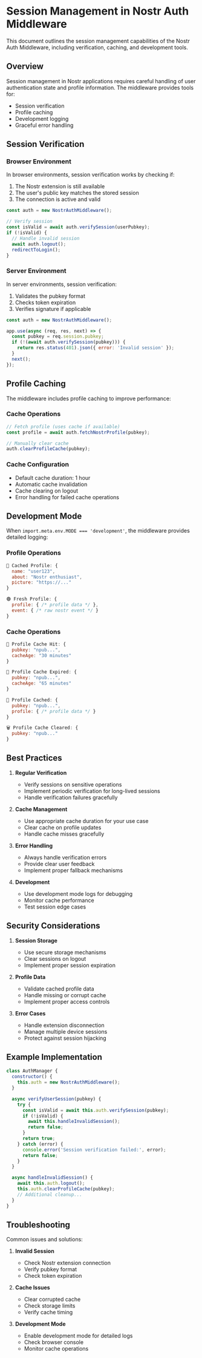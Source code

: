 # Session Management in Nostr Auth Middleware

This document outlines the session management capabilities of the Nostr Auth Middleware, including verification, caching, and development tools.

## Overview

Session management in Nostr applications requires careful handling of user authentication state and profile information. The middleware provides tools for:
- Session verification
- Profile caching
- Development logging
- Graceful error handling

## Session Verification

### Browser Environment

In browser environments, session verification works by checking if:
1. The Nostr extension is still available
2. The user's public key matches the stored session
3. The connection is active and valid

```javascript
const auth = new NostrAuthMiddleware();

// Verify session
const isValid = await auth.verifySession(userPubkey);
if (!isValid) {
  // Handle invalid session
  await auth.logout();
  redirectToLogin();
}
```

### Server Environment

In server environments, session verification:
1. Validates the pubkey format
2. Checks token expiration
3. Verifies signature if applicable

```javascript
const auth = new NostrAuthMiddleware();

app.use(async (req, res, next) => {
  const pubkey = req.session.pubkey;
  if (!(await auth.verifySession(pubkey))) {
    return res.status(401).json({ error: 'Invalid session' });
  }
  next();
});
```

## Profile Caching

The middleware includes profile caching to improve performance:

### Cache Operations
```javascript
// Fetch profile (uses cache if available)
const profile = await auth.fetchNostrProfile(pubkey);

// Manually clear cache
auth.clearProfileCache(pubkey);
```

### Cache Configuration
- Default cache duration: 1 hour
- Automatic cache invalidation
- Cache clearing on logout
- Error handling for failed cache operations

## Development Mode

When `import.meta.env.MODE === 'development'`, the middleware provides detailed logging:

### Profile Operations
```javascript
🔵 Cached Profile: {
  name: "user123",
  about: "Nostr enthusiast",
  picture: "https://..."
}

🟢 Fresh Profile: {
  profile: { /* profile data */ },
  event: { /* raw nostr event */ }
}
```

### Cache Operations
```javascript
🔵 Profile Cache Hit: {
  pubkey: "npub...",
  cacheAge: "30 minutes"
}

🔴 Profile Cache Expired: {
  pubkey: "npub...",
  cacheAge: "65 minutes"
}

💾 Profile Cached: {
  pubkey: "npub...",
  profile: { /* profile data */ }
}

🗑️ Profile Cache Cleared: {
  pubkey: "npub..."
}
```

## Best Practices

1. **Regular Verification**
   - Verify sessions on sensitive operations
   - Implement periodic verification for long-lived sessions
   - Handle verification failures gracefully

2. **Cache Management**
   - Use appropriate cache duration for your use case
   - Clear cache on profile updates
   - Handle cache misses gracefully

3. **Error Handling**
   - Always handle verification errors
   - Provide clear user feedback
   - Implement proper fallback mechanisms

4. **Development**
   - Use development mode logs for debugging
   - Monitor cache performance
   - Test session edge cases

## Security Considerations

1. **Session Storage**
   - Use secure storage mechanisms
   - Clear sessions on logout
   - Implement proper session expiration

2. **Profile Data**
   - Validate cached profile data
   - Handle missing or corrupt cache
   - Implement proper access controls

3. **Error Cases**
   - Handle extension disconnection
   - Manage multiple device sessions
   - Protect against session hijacking

## Example Implementation

```javascript
class AuthManager {
  constructor() {
    this.auth = new NostrAuthMiddleware();
  }

  async verifyUserSession(pubkey) {
    try {
      const isValid = await this.auth.verifySession(pubkey);
      if (!isValid) {
        await this.handleInvalidSession();
        return false;
      }
      return true;
    } catch (error) {
      console.error('Session verification failed:', error);
      return false;
    }
  }

  async handleInvalidSession() {
    await this.auth.logout();
    this.auth.clearProfileCache(pubkey);
    // Additional cleanup...
  }
}
```

## Troubleshooting

Common issues and solutions:

1. **Invalid Session**
   - Check Nostr extension connection
   - Verify pubkey format
   - Check token expiration

2. **Cache Issues**
   - Clear corrupted cache
   - Check storage limits
   - Verify cache timing

3. **Development Mode**
   - Enable development mode for detailed logs
   - Check browser console
   - Monitor cache operations
